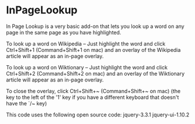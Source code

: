 # InPageLookup
In Page Lookup is a very basic add-on that lets you look up a word on any page in the same page as you have highlighted.  

To look up a word on Wikipedia – Just highlight the word and click Ctrl+Shift+1 (Command+Shift+1 on mac) and an overlay of the Wikipedia article will appear as an in-page overlay.

To look up a word on Wiktionary – Just highlight the word and click Ctrl+Shift+2 (Command+Shift+2 on mac) and an overlay of the Wiktionary article will appear as an in-page overlay.

To close the overlay, click Ctrl+Shift+~ (Command+Shift+~ on mac) (the key to the left of the '1' key if you have a different keyboard that doesn't have the `/~ key)

This code uses the following open source code:
jquery-3.3.1
jquery-ui-1.10.2